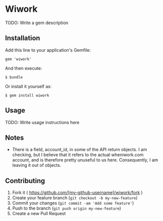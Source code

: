 # Wiwork

TODO: Write a gem description

## Installation

Add this line to your application's Gemfile:

    gem 'wiwork'

And then execute:

    $ bundle

Or install it yourself as:

    $ gem install wiwork

## Usage

TODO: Write usage instructions here

## Notes

- There is a field, account_id, in some of the API return objects. I am checking, but I believe that it refers to the actual wheniwork.com account, and is therefore pretty unuseful to us here. Consequently, I am leaving it out of objects.

## Contributing

1. Fork it ( https://github.com/[my-github-username]/wiwork/fork )
2. Create your feature branch (`git checkout -b my-new-feature`)
3. Commit your changes (`git commit -am 'Add some feature'`)
4. Push to the branch (`git push origin my-new-feature`)
5. Create a new Pull Request
